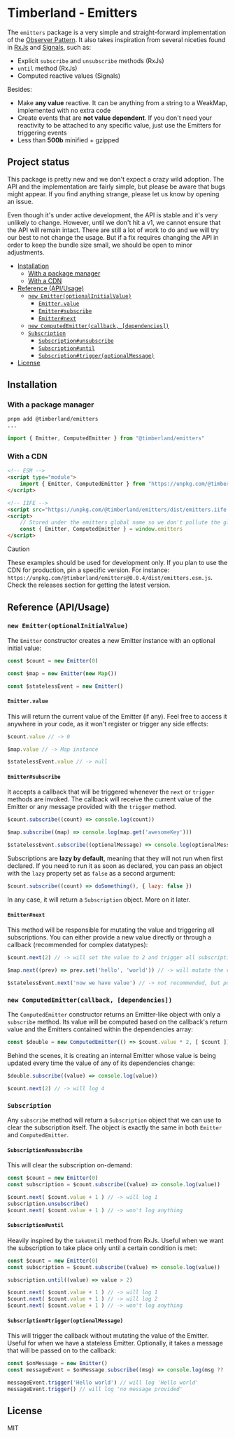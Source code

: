 # Timberland - Emitters <!-- omit in toc -->
The `emitters` package is a very simple and straight-forward implementation of the [Observer Pattern](https://www.patterns.dev/vanilla/observer-pattern/). It also takes inspiration from several niceties found in [RxJs](https://github.com/ReactiveX/rxjs) and [Signals](https://github.com/preactjs/signals), such as:
- Explicit `subscribe` and  `unsubscribe` methods (RxJs)
- `until` method (RxJs)
- Computed reactive values (Signals)

Besides:
- Make **any value** reactive. It can be anything from a string to a WeakMap, implemented with no extra code
- Create events that are **not value dependent**. If you don't need your reactivity to be attached to any specific value, just use the Emitters for triggering events
- Less than **500b** minified + gzipped

## Project status <!-- omit in toc -->
This package is pretty new and we don't expect a crazy wild adoption. The API and the implementation are fairly simple, but please be aware that bugs might appear. If you find anything strange, please let us know by opening an issue.

Even though it's under active development, the API is stable and it's very unlikely to change. However, until we don't hit a v1, we cannot ensure that the API will remain intact. There are still a lot of work to do and we will try our best to not change the usage. But if a fix requires changing the API in order to keep the bundle size small, we should be open to minor adjustments.

- [Installation](#installation)
  - [With a package manager](#with-a-package-manager)
  - [With a CDN](#with-a-cdn)
- [Reference (API/Usage)](#reference-apiusage)
  - [`new Emitter(optionalInitialValue)`](#new-emitteroptionalinitialvalue)
    - [`Emitter.value`](#emittervalue)
    - [`Emitter#subscribe`](#emittersubscribe)
    - [`Emitter#next`](#emitternext)
  - [`new ComputedEmitter(callback, [dependencies])`](#new-computedemittercallback-dependencies)
  - [`Subscription`](#subscription)
    - [`Subscription#unsubscribe`](#subscriptionunsubscribe)
    - [`Subscription#until`](#subscriptionuntil)
    - [`Subscription#trigger(optionalMessage)`](#subscriptiontriggeroptionalmessage)
- [License](#license)

## Installation
### With a package manager
```bash
pnpm add @timberland/emitters
...
```

```javascript
import { Emitter, ComputedEmitter } from "@timberland/emitters"
```

### With a CDN
```html
<!-- ESM -->
<script type="module">
    import { Emitter, ComputedEmitter } from "https://unpkg.com/@timberland/emitters/dist/emitters.esm.js"
</script>

<!-- IIFE -->
<script src="https://unpkg.com/@timberland/emitters/dist/emitters.iife.js"></script>
<script>
    // Stored under the emitters global name so we don't pollute the global scope
    const { Emitter, ComputedEmitter } = window.emitters 
</script>
```
> [!CAUTION] 
> These examples should be used for development only. If you plan to use the CDN for production, pin a specific version. For instance: `https://unpkg.com/@timberland/emitters@0.0.4/dist/emitters.esm.js`. Check the releases section for getting the latest version.

## Reference (API/Usage)
### `new Emitter(optionalInitialValue)`
The `Emitter` constructor creates a new Emitter instance with an optional initial value:

```javascript
const $count = new Emitter(0)

const $map = new Emitter(new Map())

const $statelessEvent = new Emitter()
```

#### `Emitter.value`
This will return the current value of the Emitter (if any). Feel free to access it anywhere in your code, as it won't register or trigger any side effects:

```javascript
$count.value // -> 0

$map.value // -> Map instance

$statelessEvent.value // -> null
```

#### `Emitter#subscribe`
It accepts a callback that will be triggered whenever the `next` or `trigger` methods are invoked. The callback will receive the current value of the Emitter or any message provided with the `trigger` method.

```javascript
$count.subscribe((count) => console.log(count))

$map.subscribe((map) => console.log(map.get('awesomeKey')))

$statelessEvent.subscribe((optionalMessage) => console.log(optionalMessage ?? 'No message provided'))
```

Subscriptions are **lazy by default**, meaning that they will not run when first declared. If you need to run it as soon as declared, you can pass an object with the `lazy` property set as `false` as a second argument:

```javascript
$count.subscribe((count) => doSomething(), { lazy: false })
```

In any case, it will return a `Subscription` object. More on it later.

#### `Emitter#next`
This method will be responsible for mutating the value and triggering all subscriptions. You can either provide a new value directly or through a callback (recommended for complex datatypes):

```javascript
$count.next(2) // -> will set the value to 2 and trigger all subscriptions

$map.next((prev) => prev.set('hello', 'world')) // -> will mutate the value and then trigger the subscriptions

$statelessEvent.next('now we have value') // -> not recommended, but possible
```

### `new ComputedEmitter(callback, [dependencies])`
The `ComputedEmitter` constructor returns an Emitter-like object with only a `subscribe` method. Its value will be computed based on the callback's return value and the Emitters contained within the dependencies array:

```javascript
const $double = new ComputedEmitter(() => $count.value * 2, [ $count ])
```

Behind the scenes, it is creating an internal Emitter whose value is being updated every time the value of any of its dependencies change:

```javascript
$double.subscribe((value) => console.log(value))

$count.next(2) // -> will log 4
```

### `Subscription`
Any `subscribe` method will return a `Subscription` object that we can use to clear the subscription itself. The object is exactly the same in both `Emitter` and `ComputedEmitter`.

#### `Subscription#unsubscribe`
This will clear the subscription on-demand:

```javascript
const $count = new Emitter(0)
const subscription = $count.subscribe((value) => console.log(value))

$count.next( $count.value + 1 ) // -> will log 1
subscription.unsubscribe()
$count.next( $count.value + 1 ) // -> won't log anything
```

#### `Subscription#until`
Heavily inspired by the `takeUntil` method from RxJs. Useful when we want the subscription to take place only until a certain condition is met:

```javascript
const $count = new Emitter(0)
const subscription = $count.subscribe((value) => console.log(value))

subscription.until((value) => value > 2)

$count.next( $count.value + 1 ) // -> will log 1
$count.next( $count.value + 1 ) // -> will log 2
$count.next( $count.value + 1 ) // -> won't log anything
```

#### `Subscription#trigger(optionalMessage)`
This will trigger the callback without mutating the value of the Emitter. Useful for when we have a stateless Emitter. Optionally, it takes a message that will be passed on to the callback:

```javascript
const $onMessage = new Emitter()
const messageEvent = $onMessage.subscribe((msg) => console.log(msg ?? 'no message provided'))

messageEvent.trigger('Hello world') // will log 'Hello world'
messageEvent.trigger() // will log 'no message provided'
```

## License
MIT